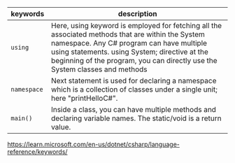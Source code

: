 |keywords|description|
|-|-|
|`using`|Here, using keyword is employed for fetching all the associated methods that are within the System namespace. Any C# program can have multiple using statements. using System; directive at the beginning of the program, you can directly use the System classes and methods|
|`namespace`|Next statement is used for declaring a namespace which is a collection of classes under a single unit; here "printHelloC#".|
|`main()`|Inside a class, you can have multiple methods and declaring variable names. The static/void is a return value.|


https://learn.microsoft.com/en-us/dotnet/csharp/language-reference/keywords/

